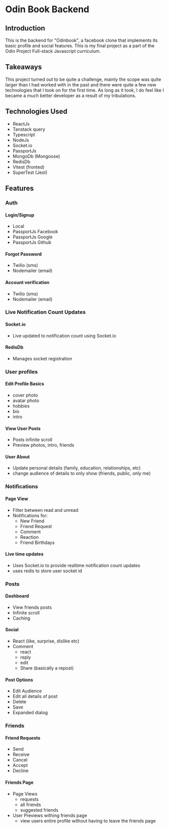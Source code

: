 # Odin Book Backend

## Introduction

This is the backend for "Odinbook", a facebook clone that implements its basic profile and social features. This is my final project as a part of the Odin Project Full-stack Javascript curriculum.

## Takeaways

This project turned out to be quite a challenge, mainly the scope was quite larger than I had worked with in the past and there were quite a few new technologies that I took on for the first time. As long as it took, I do feel like I became a much better developer as a result of my tribulations.

## Technologies Used

- ReactJs
- Tanstack query
- Typescript
- NodeJs
- Socket.io
- PassportJs
- MongoDb (Mongoose)
- RedisDb
- Vitest (fronted)
- SuperTest (Jest)

## Features

### Auth

#### Login/Signup

- Local
- PassportJs Facebook
- PassportJs Google
- PassportJs Github

#### Forgot Password

- Twilio (sms)
- Nodemailer (email)

#### Account verification

- Twilio (sms)
- Nodemailer (email)

### Live Notification Count Updates

#### Socket.io

- Live updated to notification count using Socket.io

#### RedisDb

- Manages socket registration

### User profiles

#### Edit Profile Basics

- cover photo
- avatar photo
- hobbies
- bio
- intro

#### View User Posts

- Posts infinite scroll
- Preview photos, intro, friends

#### User About

- Update personal details (family, education, relationships, etc)
- change audience of details to only show (friends, public, only me)

### Notifications

#### Page View

- Filter between read and unread
- Notifications for:
  - New Friend
  - Friend Request
  - Comment
  - Reaction
  - Friend Birthdays

#### Live time updates

- Uses Socket.io to provide realtime notification count updates
- uses redis to store user socket id

### Posts

#### Dashboard

- View friends posts
- Infinite scroll
- Caching

#### Social

- React (like, surprise, dislike etc)
- Comment
  - react
  - reply
  - edit
  - Share (basically a repost)

#### Post Options

- Edit Audience
- Edit all details of post
- Delete
- Save
- Expanded dialog

### Friends

#### Friend Requests

- Send
- Receive
- Cancel
- Accept
- Decline

#### Friends Page

- Page Views
  - requests
  - all friends
  - suggested friends
- User Previews withing friends page
  - view users entire profile without having to leave the friends page
